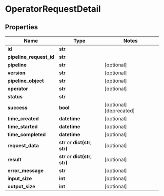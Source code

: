 # OperatorRequestDetail

## Properties
Name | Type | Notes
------------ | ------------- | -------------
**id** | **str** |
**pipeline_request_id** | **str** |
**pipeline** | **str** | [optional]
**version** | **str** | [optional]
**pipeline_object** | **str** | [optional]
**operator** | **str** | [optional]
**status** | **str** |
**success** | **bool** | [optional] [deprecated]
**time_created** | **datetime** | [optional]
**time_started** | **datetime** | [optional]
**time_completed** | **datetime** | [optional]
**request_data** | **str** or **dict(str, str)** | [optional]
**result** | **str** or **dict(str, str)** | [optional]
**error_message** | **str** | [optional]
**input_size** | **int** | [optional]
**output_size** | **int** | [optional]


